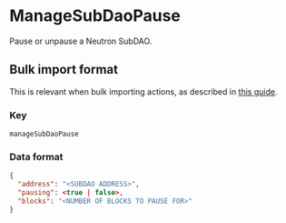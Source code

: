 # ManageSubDaoPause

Pause or unpause a Neutron SubDAO.

## Bulk import format

This is relevant when bulk importing actions, as described in [this
guide](https://github.com/DA0-DA0/dao-dao-ui/wiki/Bulk-importing-actions).

### Key

`manageSubDaoPause`

### Data format

```json
{
  "address": "<SUBDAO ADDRESS>",
  "pausing": <true | false>,
  "blocks": "<NUMBER OF BLOCKS TO PAUSE FOR>"
}
```
